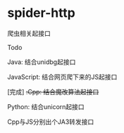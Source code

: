# spider-http

爬虫相关起接口

Todo

Java: 结合unidbg起接口 

JavaScript: 结合网页爬下来的JS起接口 

[完成] ~~:Cpp: 结合魔改算法起接口~~

Python: 结合unicorn起接口

Cpp与JS分别出个JA3转发接口